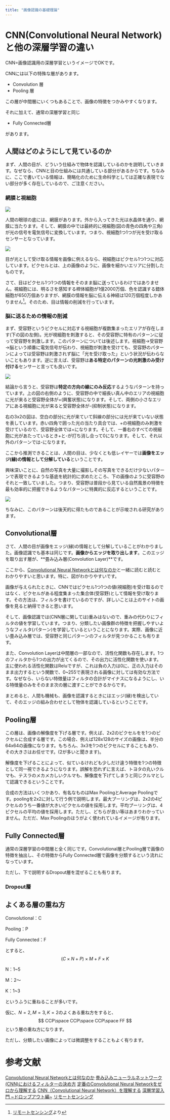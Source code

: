 ```yaml
---
title: "画像認識の基礎理論"
---
```


# CNN(Convolutional Neural Network)と他の深層学習の違い

CNN=画像認識用の深層学習というイメージでOKです。



CNNには以下の特殊な層があります。

* Convolution 層
* Pooling 層

この層が中間層にいくつもあることで、画像の特徴をつかみやすくなります。

それに加えて、通常の深層学習と同じ

* Fully Connected層

があります。

## 人間はどのようにして見ているのか

まず、人間の目が、どういう仕組みで物体を認識しているのかを説明していきます。なぜなら、CNNと目の仕組みには共通している部分があるからです。ちなみに、ここで書いている情報は、簡略化のために生命科学としては正確な表現でない部分が多く存在しているので、ご注意ください。

### 網膜と視細胞

![](/images/basic_theory_of_cnn/2022-02-12-23-25-08.png)

人間の眼球の底には、網膜があります。外から入ってきた光は水晶体を通り、網膜に当たります。そして、網膜の中では最終的に視細胞(図の青色の四角や三角)が光の信号を電気信号に変換しています。つまり、視細胞1つ1つが光を受け取るセンサーとなっています。

![](/images/basic_theory_of_cnn/2022-02-12-23-33-58.png)

目が光として受け取る情報を画像に例えるなら、視細胞はピクセル1つ1つに対応しています。ピクセルとは、上の画像のように、画像を細かいエリアに分割したものです。

さて、目はピクセル1つ1つの情報をそのまま脳に送っているわけではありません。視細胞には、明るさを感知する桿体細胞が1億2000万個、色を認識する錯体細胞が650万個ありますが、網膜の情報を脳に伝える神経は120万個程度しかありません[^1]。そのため、目は情報の削減を行っています。

[^1]: [リモートセンシング](https://www.h.chiba-u.jp/lab/terra/envinf7.htm)より

### 脳に送るための情報の削減

まず、受容野というピクセルに対応する視細胞が複数集まったエリアが存在します(下の図の左側)。光が視細胞を刺激すると、その受容野に特有のパターンに従って受容野を刺激します。このパターンについては後述します。視細胞→受容野→脳という順番に電気信号が伝わり、視細胞が刺激を受けても、受容野のパターンによっては受容野は刺激されず脳に「光を受け取った」という状況が伝わらないこともあります。逆に言えば、受容野は**ある特定のパターンの光刺激のみ受け付ける**センサーと言っても良いです。

![](/images/basic_theory_of_cnn/2022-02-12-23-31-53.png)

結論から言うと、受容野は**特定の方向の線にのみ反応**するようなパターンを持っています。上の図の右側のように、受容野の中で細長い真ん中のエリアの視細胞に光が来ると受容野全体が+(興奮状態)になります。そして、両側の小さなエリアにある視細胞に光が来ると受容野全体が-(抑制状態)になります。

右の3x2の図は、空白の部分に光が来ていて斜線の部分には光が来ていない状態を表しています。赤い四角で囲った光の当たり具合では、+の視細胞のみ刺激を受けているので、受容野全体では+になります。そして、一番右のすべての視細胞に光があたっているとき+と-が打ち消し合って0になります。そして、それ以外のパターンでは-になります。

ここから推測できることは、人間の目は、少なくとも低レイヤーでは**画像をエッジ(縁)の情報として分解している**ということです。

興味深いことに、自然の写真を大量に撮影しその写真をできるだけ少ないパターンで表現できるような基底を統計的に求めたところ、下の画像のように受容野のそれと一致していました。つまり、受容野は普段から見ている自然風景の特徴を最も効率的に把握できるようなパターンに特異的に反応するということです。

![](/images/basic_theory_of_cnn/2022-02-13-10-05-30.png)

ちなみに、このパターンは後天的に得たものであることが示唆される研究があります。

## Convolutional層

さて、人間の目が画像をエッジ(縁)の情報として分解していることがわかりました。画像認識でも基本は同じです。**画像からエッジを取り出します**。このエッジを取り出す層が、**畳み込み層(Convolution Layer)**です。

ここから、[Convolutional Neural Networkとは何なのか](https://qiita.com/icoxfog417/items/5fd55fad152231d706c2)と一緒に読むと読むとわかりやすいと思います。特に、図がわかりやすいです。

画像が与えられたときに、CNNではピクセル1つ1つの値(視細胞)を受け取るのではなく、ピクセルがある程度集まった集合体(受容野)として情報を受け取ります。その方法は、フィルタを書けているのですが、詳しいことは上のサイトの画像を見ると納得できると思います。

そして、画像認識では(CNN層に関しては)重みはないので、重みの代わりにフィルタの値を学習しています。つまり、分類したい画像群の特徴を把握しやすいようなフィルタ(パターン)を学習しているということになります。実際、画像に近い畳み込み層では、受容野と同じパターンのフィルタが見つかることも有ります。

また、Convolution Layerは中間層の一部なので、活性化関数も存在します。1つのフィルタから1つの出力が出てくるので、その出力に活性化関数を使います。主に使われる活性化関数はReluですが、これは負の入力は0に、正の入力はそのまま出力するという関数で、0~255で表現される画像に対しては有効な方法です。なぜなら、いらない特徴量はフィルタの合計がマイナスになるようにし、いる特徴量のみをそのまま次の層に渡すことができるからです。

まとめると、人間も機械も、画像を認識するときにはエッジ(縁)を検出していて、そのエッジの組み合わせとして物体を認識しているということです。

## Pooling層

この層は、画像の解像度を下げる層です。例えば、2x2のピクセルをを1つのピクセルに合成する層です。この場合、例えば128x128のサイズの画像は、半分の64x64の画像になります。もちろん、3x3を1つのピクセルにすることもあり、その大きさはお任せです。(2が多いと聞きます)。

解像度を下げることによって、似ているけれども少しだけ違う特徴を1つの特徴として同一視できるようになります。誤解を恐れずに言えば、トヨタの丸いクルマも、テスラのメカメカしいクルマも、解像度を下げてしまうと同じクルマとして認識できるということです。

合成の方法はいくつかあり、有名なものはMax PoolingとAverage Poolingです。poolingを2x2に対して行う例で説明します。最大プーリングは、2x2の4ピクセルのうち一番値が大きいピクセルの値を採用します。平均プーリングは、4ピクセルの平均の値を採用します。ただし、どちらが良い等はあまりわかっていません。ただだ、Max Poolingのほうがよく使われているイメージが有ります。

## Fully Connected層

通常の深層学習の中間層と全く同じです。Convolutional層とPooling層で画像の特徴を抽出し、その特徴からFully Connected層で画像を分類するという流れになっています。

ただし、下で説明するDropout層を混ぜることも有ります。

### Dropout層



## よくある層の重ね方

Convolutional：C

Pooling：P

Fully Connected：F

とすると、
$$
(C\times N + P) \times M + F \times K
$$

N：1~5

M：2〜

K：1~3

というふうに重ねることが多いです。

仮に、$N=2,M=3,K=2$のよくある重ね方をすると、
$$
CCP\space CCP\space CCP\space FF
$$
という層の重ね方になります。

ただし、分類したい画像によっては微調整をすることもよく有ります。

# 参考文献

[Convolutional Neural Networkとは何なのか](https://qiita.com/icoxfog417/items/5fd55fad152231d706c2)
[畳み込みニューラルネットワーク(CNN)におけるフィルターの決め方](https://teratail.com/questions/275003)
[定番のConvolutional Neural Networkをゼロから理解する](https://deepage.net/deep_learning/2016/11/07/convolutional_neural_network.html)
[CNN（Convolutional Neural Network）を理解する](https://sagantaf.hatenablog.com/entry/2019/05/26/160401)
[深層学習入門 ~ドロップアウト編~](https://qiita.com/kuroitu/items/d1bed8c216950d87be74)
[リモートセンシング](https://www.h.chiba-u.jp/lab/terra/envinf7.htm)
